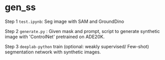 # gen_ss

Step 1
`test.ipynb`: Seg image with SAM and GroundDino

Step 2
`generate.py`  : Given mask and prompt, script to generate synthetic image with 'ControlNet' pretrained on ADE20K.

Step 3
`deeplab-python` train (optional: weakly supervised/ Few-shot) segmentation network with synthetic images. 


